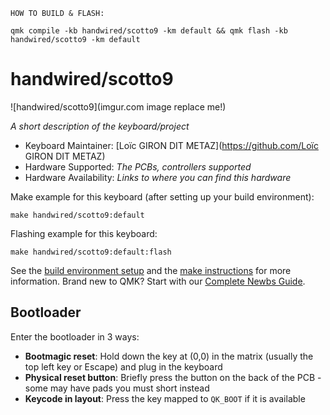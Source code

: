     HOW TO BUILD & FLASH:

    qmk compile -kb handwired/scotto9 -km default && qmk flash -kb handwired/scotto9 -km default

# handwired/scotto9

![handwired/scotto9](imgur.com image replace me!)

*A short description of the keyboard/project*

* Keyboard Maintainer: [Loïc GIRON DIT METAZ](<https://github.com/Loïc> GIRON DIT METAZ)
* Hardware Supported: *The PCBs, controllers supported*
* Hardware Availability: *Links to where you can find this hardware*

Make example for this keyboard (after setting up your build environment):

    make handwired/scotto9:default

Flashing example for this keyboard:

    make handwired/scotto9:default:flash

See the [build environment setup](https://docs.qmk.fm/#/getting_started_build_tools) and the [make instructions](https://docs.qmk.fm/#/getting_started_make_guide) for more information. Brand new to QMK? Start with our [Complete Newbs Guide](https://docs.qmk.fm/#/newbs).

## Bootloader

Enter the bootloader in 3 ways:

* **Bootmagic reset**: Hold down the key at (0,0) in the matrix (usually the top left key or Escape) and plug in the keyboard
* **Physical reset button**: Briefly press the button on the back of the PCB - some may have pads you must short instead
* **Keycode in layout**: Press the key mapped to `QK_BOOT` if it is available
